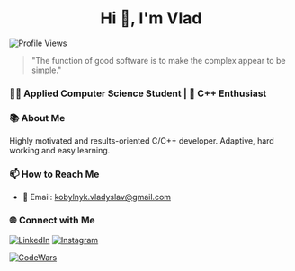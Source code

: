 <h1 align="center">Hi 👋, I'm Vlad</h1>

![Profile Views](https://komarev.com/ghpvc/?username=hackpulsar&color=brightgreen)

> "The function of good software is to make the complex appear to be simple."

### 👨‍💻 Applied Computer Science Student | 🌱 C++ Enthusiast

### 📚 About Me

Highly motivated and results-oriented C/C++ developer. Adaptive, hard working and easy learning.

### 📫 How to Reach Me

- 📧 Email: [kobylnyk.vladyslav@gmail.com](mailto:kobylnyk.vladyslav@gmail.com)

### 🌐 Connect with Me

[![LinkedIn](https://img.shields.io/badge/LinkedIn-%230077B5.svg?&style=for-the-badge&logo=linkedin&logoColor=white)](https://www.linkedin.com/in/vladyslav-kobylnyk/)
[![Instagram](https://img.shields.io/badge/Instagram-%23E4405F.svg?&style=for-the-badge&logo=instagram&logoColor=white)](https://www.instagram.com/hackpulsar/)

[![CodeWars](https://www.codewars.com/users/hackpulsar/badges/large)](https://www.codewars.com/users/hackpulsar)
